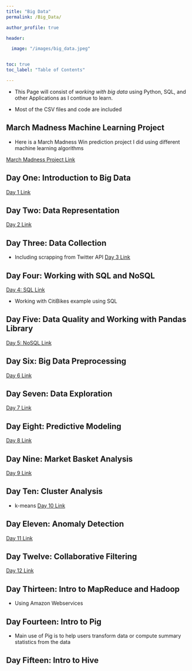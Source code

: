 ```yaml
---
title: "Big Data"
permalink: /Big_Data/

author_profile: true

header:

  image: "/images/big_data.jpeg"


toc: true
toc_label: "Table of Contents" 

---
```


* This Page will consist of *working with big data* using Python, SQL, and other Applications as I continue to learn.

* Most of the CSV files and code are included


## March Madness Machine Learning Project

* Here is a March Madness Win prediction project I did using different machine learning algorithms


[March Madness Project Link](https://devintheengineer.com/Big_Data/big_data/march_madness)


## Day One: Introduction to Big Data

[Day 1 Link](https://devintheengineer.com/Big_Data/big_data/day_1)


## Day Two: Data Representation

[Day 2 Link](https://devintheengineer.com/Big_Data/big_data/day_2)

## Day Three: Data Collection

* Including scrapping from Twitter API
[Day 3 Link](https://devintheengineer.com/Big_Data/big_data/day_3)


## Day Four: Working with SQL and NoSQL

[Day 4: SQL Link](https://devintheengineer.com/Big_Data/big_data/day_4)

* Working with CitiBikes example using SQL


## Day Five: Data Quality and Working with Pandas Library

[Day 5: NoSQL Link](https://devintheengineer.com/Big_Data/big_data/day_5)


## Day Six: Big Data Preprocessing

[Day 6 Link](https://devintheengineer.com/Big_Data/big_data/day_6)


## Day Seven: Data Exploration

[Day 7 Link](https://devintheengineer.com/Big_Data/big_data/day_7)


## Day Eight: Predictive Modeling

[Day 8 Link](https://devintheengineer.com/Big_Data/big_data/day_8)


## Day Nine: Market Basket Analysis

[Day 9 Link](https://devintheengineer.com/Big_Data/big_data/day_9)

## Day Ten: Cluster Analysis

* k-means
[Day 10 Link](https://devintheengineer.com/Big_Data/big_data/day_10)


## Day Eleven: Anomaly Detection

[Day 11 Link](https://devintheengineer.com/Big_Data/big_data/day_11)

## Day Twelve: Collaborative Filtering

[Day 12 Link](https://devintheengineer.com/Big_Data/big_data/day_12)


## Day Thirteen: Intro to MapReduce and Hadoop

- Using Amazon Webservices

## Day Fourteen: Intro to Pig

* Main use of Pig is to help users transform data or compute summary statistics from the data

## Day Fifteen: Intro to Hive


